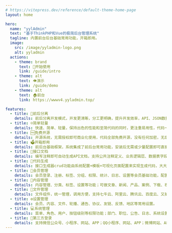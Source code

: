 ```yaml
---
# https://vitepress.dev/reference/default-theme-home-page
layout: home

hero:
  name: "yylAdmin"
  text: "基于ThinkPHP和Vue的极简后台管理系统"
  tagline: 内置前台后台基础常用功能，开箱即用。
  image:
    src: /image/yyladmin-logo.png
    alt: yyladmin
  actions:
    - theme: brand
      text: 🚀开始使用
      link: /guide/intro
    - theme: alt
      text: 👁︎演示
      link: /guide/demo
    - theme: alt
      text: 🏠️前台
      link: https://wwwv4.yyladmin.top/    

features:
  - title: 🍐前后分离
    details: 前后分离开发模式，开发更清晰，分工更明确，提升开发效率，API、JSON数据交互，JWT用户认证。
  - title: ☺️简单轻量
    details: 快速、简单、轻量，保持出色的性能和至简代码的同时，更注重易用性，代码一目了然，上手简单。
  - title: 🆓免费开源
    details: 开源系统，无需授权即可商业化使用，代码全部免费开源，没有任何加密，无后门，安全保障。
  - title: 🗳︎开箱即用
    details: 前后台基础框架，系统集成了前后台常用功能，安装后无需或少量配置即可直接部署使用。
  - title: 📑接口文档
    details: 编写注释即可自动生成API文档，支持公共注释定义、业务逻辑层、数据表字段引用，在线调试。
  - title: 🔣代码生成
    details: 接口生成器crud功能由系统配置+模板+可视化页面配置来实现生成代码，大大提高开发效率。
  - title: 🧑会员管理
    details: 会员登录、注册、标签、分组、权限、统计、日志、设置等会员基础功能，配置即可使用。
  - title: 📝内容管理
    details: 内容管理、分类、标签、设置等功能；可做文章、新闻、产品、案例、下载、视频、友链等内容使用。
  - title: 📁文件管理
    details: 文件组件，统一管理，调用方便，支持七牛云、阿里云、腾讯云、百度云、又拍云、AWS等对象存储。
  - title: ⚙设置管理
    details: 会员、内容、文件、轮播、通告、协议、友链、反馈、地区等常用设置。
  - title: 💻系统管理
    details: 菜单、角色、用户、按钮级别等权限功能；部门、职位、公告、日志、系统设置等功能。
  - title: 🚢第三方登录
    details: 支持微信公众号、小程序、网站、APP；QQ小程序、网站、APP；微博网站、APP等登录。
---
```


